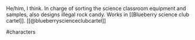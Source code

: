 He/him, I think. In charge of sorting the science classroom equipment and samples, also designs illegal rock candy. Works in [[Blueberry science club cartel]]. [[@blueberryscienceclubcartel]]

#characters 